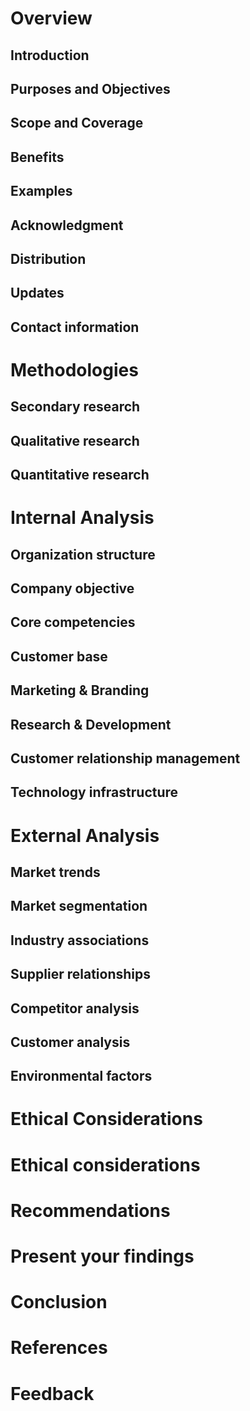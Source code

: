 # Overview 
## Introduction
## Purposes and Objectives
## Scope and Coverage
## Benefits
## Examples
## Acknowledgment 
## Distribution
## Updates 
## Contact information 
# Methodologies
## Secondary research
## Qualitative research
## Quantitative research
# Internal Analysis
## Organization structure
## Company objective 
## Core competencies
## Customer base 
## Marketing & Branding 
## Research & Development 
## Customer relationship management 
## Technology infrastructure 

# External Analysis 
## Market trends
## Market segmentation
## Industry associations
## Supplier relationships
## Competitor analysis
## Customer analysis
## Environmental factors
# Ethical Considerations 
# Ethical considerations
# Recommendations
# Present your findings
# Conclusion
# References
# Feedback




